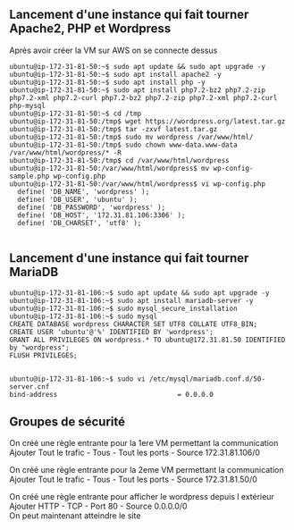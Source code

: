 ## Lancement d'une instance qui fait tourner Apache2, PHP et Wordpress

Après avoir créer la VM sur AWS on se connecte dessus
~~~~
ubuntu@ip-172-31-81-50:~$ sudo apt update && sudo apt upgrade -y
ubuntu@ip-172-31-81-50:~$ sudo apt install apache2 -y
ubuntu@ip-172-31-81-50:~$ sudo apt install php -y
ubuntu@ip-172-31-81-50:~$ sudo apt install php7.2-bz2 php7.2-zip php7.2-xml php7.2-curl php7.2-bz2 php7.2-zip php7.2-xml php7.2-curl php-mysql
ubuntu@ip-172-31-81-50:~$ cd /tmp
ubuntu@ip-172-31-81-50:/tmp$ wget https://wordpress.org/latest.tar.gz
ubuntu@ip-172-31-81-50:/tmp$ tar -zxvf latest.tar.gz
ubuntu@ip-172-31-81-50:/tmp$ sudo mv wordpress /var/www/html/
ubuntu@ip-172-31-81-50:/tmp$ sudo chown www-data.www-data /var/www/html/wordpress/* -R
ubuntu@ip-172-31-81-50:/tmp$ cd /var/www/html/wordpress
ubuntu@ip-172-31-81-50:/var/www/html/wordpress$ mv wp-config-sample.php wp-config.php
ubuntu@ip-172-31-81-50:/var/www/html/wordpress$ vi wp-config.php
  define( 'DB_NAME', 'wordpress' );
  define( 'DB_USER', 'ubuntu' );
  define( 'DB_PASSWORD', 'wordpress' );
  define( 'DB_HOST', '172.31.81.106:3306' );
  define( 'DB_CHARSET', 'utf8' );


~~~~


## Lancement d'une instance qui fait tourner MariaDB
~~~~
ubuntu@ip-172-31-81-106:~$ sudo apt update && sudo apt upgrade -y
ubuntu@ip-172-31-81-106:~$ sudo apt install mariadb-server -y
ubuntu@ip-172-31-81-106:~$ sudo mysql_secure_installation
ubuntu@ip-172-31-81-106:~$ sudo mysql
CREATE DATABASE wordpress CHARACTER SET UTF8 COLLATE UTF8_BIN;
CREATE USER 'ubuntu'@'%' IDENTIFIED BY 'wordpress';
GRANT ALL PRIVILEGES ON wordpress.* TO ubuntu@172.31.81.50 IDENTIFIED by "wordpress";
FLUSH PRIVILEGES;


ubuntu@ip-172-31-81-106:~$ sudo vi /etc/mysql/mariadb.conf.d/50-server.cnf 
bind-address                              = 0.0.0.0
~~~~

## Groupes de sécurité

On créé une règle entrante pour la 1ere VM permettant la communication  
Ajouter Tout le trafic - Tous - Tout les ports - Source 172.31.81.106/0  

On créé une règle entrante pour la 2eme VM permettant la communication  
Ajouter Tout le trafic - Tous - Tout les ports - Source 172.31.81.50/0 

On créé une règle entrante pour afficher le wordpress depuis l extérieur 
Ajouter HTTP - TCP - Port 80 - Source 0.0.0.0/0  
On peut maintenant atteindre le site 
